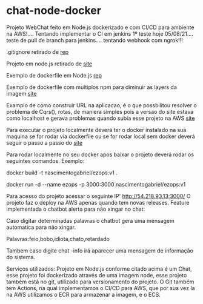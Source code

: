 # chat-node-docker
Projeto WebChat feito em Node.js dockerizado e com CI/CD para ambiente na AWS!....
Tentando implementar o CI em jenkins 1º teste hoje 05/08/21....
teste de pull de branch para jenkins....
tentando webhook com ngrok!!!


.gitignore retirado de [rep](https://github.com/github/gitignore/blob/master/Node.gitignore)

Projeto em node.js retirado de [site](https://betterprogramming.pub/simple-chat-application-in-node-js-using-express-mongoose-and-socket-io-ee62d94f5804)

Exemplo de dockerfile em Node.js [rep](https://github.com/BretFisher/node-docker-good-defaults/blob/main/Dockerfile)

Exemplo de dockerfile com multiplos npm para diminuir as layers da imagem [site](https://codefresh.io/docker-tutorial/node_docker_multistage/)

Examplo de como construir URL na aplicacao, é o que possbilitou resolver o problema de Cqrs(), rotas, de maniera simples pois a versao do site estava como localhost e gerava problemas quando subia esse projeto na AWS [site](https://qastack.com.br/programming/25203124/how-to-get-base-url-with-jquery-or-javascript)


Para executar o projeto localmente deverá ter o docker instalado na sua maquina se for rodar via dockerfile ou se for rodar local sem docker deverá seguir o passo a passo do [site](https://betterprogramming.pub/simple-chat-application-in-node-js-using-express-mongoose-and-socket-io-ee62d94f5804)

Para rodar localmente no seu docker apos baixar o projeto deverá rodar os seguintes comandos.
Exemplo:

docker build -t nascimentogabriel/ezops:v1 .

docker run -d --name ezops -p 3000:3000 nascimentogabriel/ezops:v1 


Para acesso do projeto acessar o seguinte IP' http://54.218.93.13:3000/ O projeto faz o deploy na AWS apenas quando tem novas releases.
Feature implementada o chatbot alerta para não xingar no chat:

Caso digitar determinadas palavras o chatbot gera uma mensagem automatica para não xingar.

Palavras:feio,bobo,idiota,chato,retardado

Tambem caso digite chat -info irá aparecer uma mensagem de informação do sistema.


Serviços utilizados:
Projeto em Node.js conforme citado acima é um Chat, esse projeto foi dockerizado através de uma imagem node, esse projeto também está no git, utilizado para versionamento do projeto. O Git também tem Actions, na qual implementamos o CI/CD para AWS, que por sua vez la na AWS utilizamos o ECR para armazenar a imagem, e o ECS.
